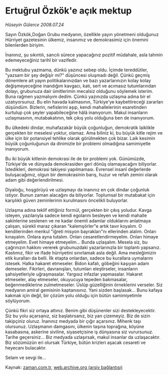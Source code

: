 # Ertuğrul Özkök'e açık mektup

*Hüseyin Gülerce 2008.07.24*

<tr><td class="metin" colspan="2" style="padding-top: 20px; padding-left: 5px; padding-right: 10px;">Sayın Özkök,Doğan Grubu medyanın, özellikle yayın yönetmeni olduğunuz Hürriyet gazetesinin ülkemiz, insanımız ve demokrasimiz için önemini bilenlerden biriyim.</td></tr><tr><td class="metin" colspan="2" style="padding-top: 20px; padding-left: 5px; padding-right: 10px;"><p>İnanınız, şu sıkıntılı, sancılı sürece yapacağınız pozitif müdahale, asla tahmin edemeyeceğiniz tarihî bir vazifedir.
<p>Bu mektubu yazmama, dünkü yazınız sebep oldu. İçimde tereddütler, "yazsam bir şey değişir mi?" düşüncesi oluşmadı değil. Çünkü geçmiş dönemlere ait yayın politikalarınızdan ve bazı yazarlarınızın kolay kolay değişmeyeceğine inandığım kavgacı, katı, sert ve acımasız tutumlarından dolayı, grubunuza dair ümitlerimin mecalsiz olduğunu söylemek isterim. Buna rağmen yazmalıyım dedim. Çünkü yazınızda uzlaşma adına bir el uzatıyorsunuz. Bu elin havada kalmasının, Türkiye'ye kaybettireceği zararları düşündüm. Bizlerin, nefislerini aşıp, kendi mahallelerinin esaretinden kurtulup çok şeyler yapabileceğine hâlâ inanıyorum. Makul insanların uzlaşmasının, mutabakatının, tek çıkış yolu olduğuna ben de inanıyorum.
<p>Bu ülkedeki dindar, muhafazakâr büyük çoğunluğun, demokratik laiklikle gerçekten bir meselesi yoktur, olamaz. Ama biliniz ki, bu büyük kitle rejim ve ülke için bir potansiyel tehlike olarak görülmekten çok bizar. Laik kesimin büyük çoğunluğunun da dinimizle bir problemi olmadığına samimiyetle inanıyorum.
<p>Bu iki büyük kitlenin demokrasi ile de bir problemi yok. Günümüzde, Türkiye'de ve dünyada demokrasiden geri dönüş olamayacağını biliyorlar. İstedikleri, demokrasi takiyesi yapılmaması. Evrensel insanî değerlerde buluşacağımız, olgun bir demokrasinin barış, huzur ve refah zemini olarak adam gibi değerlendirilmesi.
<p>Diyaloğu, hoşgörüyü ve uzlaşmayı da inanınız en çok dindar çoğunluk istiyor. Bunun zaman alacağını da biliyorlar. Toplumsal bir mutabakat için karşılıklı güven zeminlerinin kurulmasını öncelikli buluyorlar.
<p>Uzlaşma adına teklif ettiğiniz formül, gerçekten bir çıkış yoludur. Kavga isteyen, yazılarıyla sadece kendi egolarını besleyen ve kendi mahalle sakinlerine seslenen ve ne kadar önemli adamlar olduklarını anlatmaya çalışan, sürekli maraz çıkaran "kalemşörler"e artık tavır koyalım. O kendilerinden menkul "iğreti misyon bayrakları"nı ellerinden alalım. Onları kınayalım. Onlara ayna tutalım. Onları cesaretlendirmeyelim. Onları himaye etmeyelim. Evet himaye etmeyelim... Bunda uzlaşalım. Mesela siz, bu çağrınızın hakkını vererek grubunuzdaki yazarlarınızla bir toplantı yapsanız. Kastımız, fikir ve ifade hürriyetini sınırlamak asla değil. Ama mesleğimizin etik kuralları da belli. İlk etapta onlardan, sadece bu kurallara uymalarını istesek. Halka hakaret etmeseler. Bidon kafalı, göbeğini kaşıyan adam demeseler. Fikirleri, davranışları, tutumları eleştirseler, insanların şahsiyetleriyle uğraşmasalar. Yargısız infazlar yapmasalar. Hakaret etmeseler, alay etmeseler, okuyucuya tepeden bakmasalar, beğenmediklerine zulmetmeseler. Üslûp güzelliğinin örneklerini verseler. Siz medyanın amiral gemisinin kaptanısınız. Yani sizden başlasak... Bunu kafaya kakmak için değil, bir çözüm yolu olduğu için bütün samimiyetimle söylüyorum.
<p>Çünkü fikri siz ortaya attınız. Benim gibi düşünenler sizi destekleyecektir. Siz bu yolu açarsanız, siz başlatırsanız, biz yan çizemeyiz. Biz de sizin takipçiniz oluruz. İnanınız medyada bir çığır açarsınız. Mihenk taşı olursunuz. Uzlaşmanın damgasını, ülkenin taşına toprağına, köyüne kasabasına, askerine siviline, siyasetçisine iş dünyasına siz vurursunuz. Tarihe geçersiniz... Biz medyada uzlaşırsak, makul insanlar da uzlaşacaktır. Biz sözümüzün eri olursak Türkiye, bütün krizleri aşacak cesareti ve heyecanı bulacaktır.
<p>Selam ve sevgi ile...<br/></p></p></p></p></p></p></p></p></td></tr>

Kaynak: [zaman.com.tr](http://zaman.com.tr/yazar.do?yazino=717840), [web.archive.org (arşiv bağlantısı)](http://web.archive.org/web/20081011054419/http://www.zaman.com.tr:80/yazar.do?yazino=717840)
